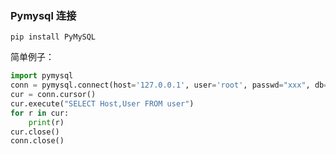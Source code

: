 

### Pymysql 连接

```
pip install PyMySQL
```

简单例子：

```python
import pymysql
conn = pymysql.connect(host='127.0.0.1', user='root', passwd="xxx", db='mysql')
cur = conn.cursor()
cur.execute("SELECT Host,User FROM user")
for r in cur:
    print(r)
cur.close()
conn.close()
```
